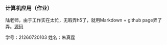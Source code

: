 ### 计算机应用（作业）

陆老师，由于工作实在太忙，无暇弄h5了，就用Markdown + github page弄了弄。[源码](https://raw.githubusercontent.com/zztmercury/zztmercury.github.io/master/fudan/MEM/%E8%AE%A1%E7%AE%97%E6%9C%BA%E5%BA%94%E7%94%A8.md)

学号：21260720103
姓名：朱真霆
